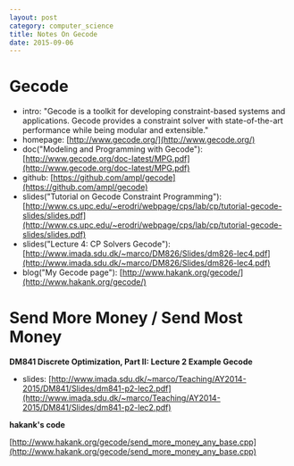 ```yaml
---
layout: post
category: computer_science
title: Notes On Gecode
date: 2015-09-06
---
```


# Gecode

- intro: "Gecode is a toolkit for developing constraint-based systems and applications. 
Gecode provides a constraint solver with state-of-the-art performance while being modular and extensible."
- homepage: [http://www.gecode.org/](http://www.gecode.org/)
- doc("Modeling and Programming with Gecode"): [http://www.gecode.org/doc-latest/MPG.pdf](http://www.gecode.org/doc-latest/MPG.pdf)
- github: [https://github.com/ampl/gecode](https://github.com/ampl/gecode)
- slides("Tutorial on Gecode Constraint Programming"): [http://www.cs.upc.edu/~erodri/webpage/cps/lab/cp/tutorial-gecode-slides/slides.pdf](http://www.cs.upc.edu/~erodri/webpage/cps/lab/cp/tutorial-gecode-slides/slides.pdf)
- slides("Lecture 4: CP Solvers Gecode"): [http://www.imada.sdu.dk/~marco/DM826/Slides/dm826-lec4.pdf](http://www.imada.sdu.dk/~marco/DM826/Slides/dm826-lec4.pdf)
- blog("My Gecode page"): [http://www.hakank.org/gecode/](http://www.hakank.org/gecode/)

# Send More Money / Send Most Money

**DM841 Discrete Optimization, Part II: Lecture 2 Example Gecode**

- slides: [http://www.imada.sdu.dk/~marco/Teaching/AY2014-2015/DM841/Slides/dm841-p2-lec2.pdf](http://www.imada.sdu.dk/~marco/Teaching/AY2014-2015/DM841/Slides/dm841-p2-lec2.pdf)

**hakank's code**

[http://www.hakank.org/gecode/send_more_money_any_base.cpp](http://www.hakank.org/gecode/send_more_money_any_base.cpp)
